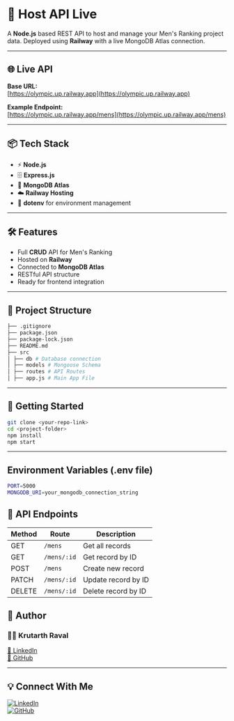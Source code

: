 # 🚀 Host API Live

A **Node.js** based REST API to host and manage your Men's Ranking project data. Deployed using **Railway** with a live MongoDB Atlas connection.

---

## 🌐 Live API

**Base URL:**  
[https://olympic.up.railway.app](https://olympic.up.railway.app)  

**Example Endpoint:**  
[https://olympic.up.railway.app/mens](https://olympic.up.railway.app/mens)  

---

## 📦 Tech Stack

- ⚡ **Node.js**
- 🗄️ **Express.js**
- 🍃 **MongoDB Atlas**
- ☁️ **Railway Hosting**
- 🔐 **dotenv** for environment management

---

## 🛠️ Features

- Full **CRUD** API for Men's Ranking
- Hosted on **Railway**
- Connected to **MongoDB Atlas**
- RESTful API structure
- Ready for frontend integration

---

## 📂 Project Structure
```bash
├── .gitignore
├── package.json
├── package-lock.json
├── README.md
├── src
│ ├── db # Database connection
│ ├── models # Mongoose Schema
│ ├── routes # API Routes
│ ├── app.js # Main App File
```

---

## 🚀 Getting Started

```bash
git clone <your-repo-link>
cd <project-folder>
npm install
npm start
```
---

## Environment Variables (.env file)

```bash
PORT=5000
MONGODB_URI=your_mongodb_connection_string
```
 
## 📡 API Endpoints

| Method | Route       | Description         |
| ------ | ----------- | ------------------- |
| GET    | `/mens`     | Get all records     |
| GET    | `/mens/:id` | Get record by ID    |
| POST   | `/mens`     | Create new record   |
| PATCH  | `/mens/:id` | Update record by ID |
| DELETE | `/mens/:id` | Delete record by ID |

## 📝 Author  

### 👨‍💻 Krutarth Raval  

[🔗 LinkedIn](https://linkedin.com/in/krutarthraval)  
[🐙 GitHub](https://github.com/krutarth-raval)  

---

## 💡 Connect With Me  

[![LinkedIn](https://img.shields.io/badge/LinkedIn-0077B5?style=for-the-badge&logo=linkedin&logoColor=white)](https://linkedin.com/in/krutarthraval)  
[![GitHub](https://img.shields.io/badge/GitHub-171515?style=for-the-badge&logo=github&logoColor=white)](https://github.com/krutarth-raval)  
